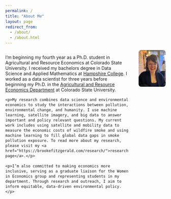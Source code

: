 ```yaml
---
permalink: /
title: "About Me"
layout: page
redirect_from: 
  - /about/
  - /about.html
---
```


<div style="display: grid; grid-template-columns: 1fr 1fr; gap: 2rem; align-items: start;">
  <div style="flex: 1 1 50%;">
    <p>I’m beginning my fourth year as a Ph.D. student in Agricultural and Resource Economics at Colorado State University. I received my bachelors degree in Data Science and Applied Mathematics at <a href="https://www.hampshire.edu/">Hampshire College</a>. I worked as a data scientist for three years before beginning my Ph.D. in the <a href="https://agsci.colostate.edu/dare/">Agricultural and Resource Economics Department</a> at Colorado State University.</p>

    <p>My research combines data science and environmental economics to study the interactions between pollution, environmental change, and humanity. I use machine learning, satellite imagery, and big data to answer important and policy relevant questions. My current work includes using satellite and mobility data to measure the economic costs of wildfire smoke and using machine learning to fill global data gaps in smoke pollution exposure. To read more about my research, please visit my <a href="https://brookefitzgerald.com/research/">research page</a>.</p>

    <p>I’m also committed to making economics more inclusive, serving as a graduate liaison for the Women in Economics group and representing students in my department. Through research and outreach, I aim to inform equitable, data-driven environmental policy.</p>
  </div>
    <div style="flex: 1 1 50%;">
    <img src="/files/main_page_photo.jpg" alt="Brooke Fitzgerald" style="max-width: 100%; height: auto; border-radius: 8px;">
  </div>
  
</div>

